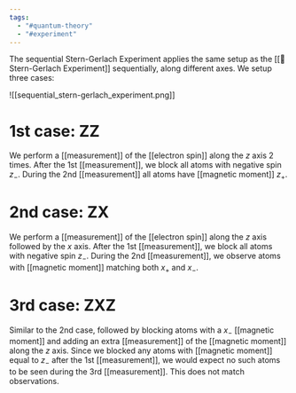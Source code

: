 ```yaml
---
tags:
  - "#quantum-theory"
  - "#experiment"
---
```

The sequential Stern-Gerlach Experiment applies the same setup as the [[🧪 Stern-Gerlach Experiment]] sequentially, along different axes. We setup three cases:


![[sequential_stern-gerlach_experiment.png]]
# 1st case: ZZ
We perform a [[measurement]] of the [[electron spin]] along the $z$ axis 2 times. After the 1st [[measurement]], we block all atoms with negative spin $z_-$. During the 2nd [[measurement]] all atoms have [[magnetic moment]] $z_+$.

# 2nd case: ZX
We perform a [[measurement]] of the [[electron spin]] along the $z$ axis followed by the $x$ axis. After the 1st [[measurement]], we block all atoms with negative spin $z_-$. During the 2nd [[measurement]], we observe atoms with [[magnetic moment]] matching both $x_+$ and $x_-$.

# 3rd case: ZXZ
Similar to the 2nd case, followed by blocking atoms with a $x_-$ [[magnetic moment]] and adding an extra [[measurement]] of the [[magnetic moment]] along the $z$ axis. Since we blocked any atoms with [[magnetic moment]] equal to $z_-$ after the 1st [[measurement]], we would expect no such atoms to be seen during the 3rd [[measurement]]. This does not match observations.